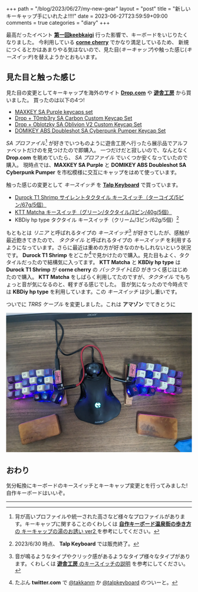 +++
path = "/blog/2023/06/27/my-new-gear"
layout = "post"
title = "新しいキーキャップ手にいれたよ!!!!"
date = 2023-06-27T23:59:59+09:00
comments = true
categories = "diary"
+++

最高だったイベント [**第一回keebkaigi**](https://keebkaigi.org/2023/) 行った影響で、キーボードをいじりたくなりました。
今利用している [**corne cherry**](https://github.com/foostan/crkbd) でかなり満足しているため、
新規につくるとかはあまりやる気はないので、見た目(_キーキャップ_)や触った感じ(_キースイッチ_)を替えようかとおもいます。

## 見た目と触った感じ

見た目の変更としてキーキャップを海外のサイト [**Drop.com**](https://drop.com) や [**遊舎工房**](https://yushakobo.jp) から買いました。
買ったのは以下の4つ!
- [MAXKEY SA Purple keycaps set](https://shop.yushakobo.jp/products/maxkey-sa-purple-keycaps-set)
- [Drop + T0mb3ry SA Carbon Custom Keycap Set](https://drop.com/buy/carbon?defaultSelectionIds=967954)
- [Drop + Oblotzky SA Oblivion V2 Custom Keycap Set](https://drop.com/buy/drop-oblotzky-sa-oblivion-v2?defaultSelectionIds=966268)
- [DOMIKEY ABS Doubleshot SA Cyberpunk Pumper Keycap Set](https://drop.com/buy/domikey-abs-doubleshot-sa-cyberpunk-pumper-keycap-set?defaultSelectionIds=958152)

_SA プロファイル_[^keycap_profile] が好きでいつものように遊舎工房へ行ったら展示品でアルファベットだけのを見つけたので即購入。
一つだけだと寂しいので、なんとなく **Drop.com** を眺めていたら、 _SA プロファイル_ でいくつか安くなっていたので購入。
現時点では、**MAXKEY SA Purple** と **DOMIKEY ABS Doubleshot SA Cyberpunk Pumper** を市松模様に交互にキャップをはめて使っています。

触った感じの変更として _キースイッチ_ を [**Talp Keyboard**](https://talpkeyboard.net/) で買っています。

- [Durock T1 Shrimp サイレントタクタイル キースイッチ（ターコイズ/5ピン/67g/5個）](https://talpkeyboard.net/items/611f422c84ca6370e66aeb85)
- [KTT Matcha キースイッチ（グリーン/タクタイル/3ピン/40g/5個）](https://talpkeyboard.net/items/640d7ff65d04872b6fa57115)
- KBDiy hp type タクタイル キースイッチ（クリーム/3ピン/62g/5個）[^soldout]

もともとは _リニア_ と呼ばれるタイプの _キースイッチ_[^keyswitch_type] が好きでしたが、感触が最近飽きてきたので、 _タクタイル_ と呼ばれるタイプの
_キースイッチ_ を利用するようになっています。さらに最近は重めの方が好きなのかもしれないという状況です。
**Durock T1 Shrimp** をどこか[^itumono]で見かけたので購入。見た目もよく、タクタイルだったので結構気に入ってます。
**KTT Matcha** と **KBDiy hp type** は **Durock T1 Shrimp** が **corne cherry** の _バックライトLED_ がきつく感じはじめたので購入。
**KTT Matcha** をしばらく利用してたのですが、_タクタイル_ でもちょっと音が気になるのと、軽すぎる感じでした。
音が気になったので今時点では **KBDiy hp type** を利用しています。この _キースイッチ_ は少し重いです。

ついでに _TRRS ケーブル_ を変更しました。これは **アマゾン** でてきとうに

![](/images/photo/kbdiy-maxkey-and-cyberpunk.webp)

## おわり

気分転換にキーボードのキースイッチとキーキャップ変更とを行ってみました!
自作キーボードはいいぞ。


---
[^keycap_profile]: 背が高いプロファイルや統一された高さなど様々なプロファイルがあります。キーキャップに関することのくわしくは [**自作キーボード温泉街の歩き方** の キーキャップの湯のお誘い ver2 ](https://salicylic-acid3.hatenablog.com/entry/keycap-introduction) を参考にしてください。
[^keyswitch_type]: 音が鳴るようなタイプやクリック感があるようなタイプ様々なタイプがあります。くわしくは [**遊舎工房** のキースイッチの説明](https://shop.yushakobo.jp/pages/how-to-select-switch) を参考にしてください。
[^soldout]: 2023/6/30 時点、 **Talp Keyboard** では販売終了。
[^itumono]: たぶん **twitter.com** で [@takkanm](https://twitter.com/takkanm) か [@talpkeyboard](https://twitter.com/talpkeyboard) のついーと。
